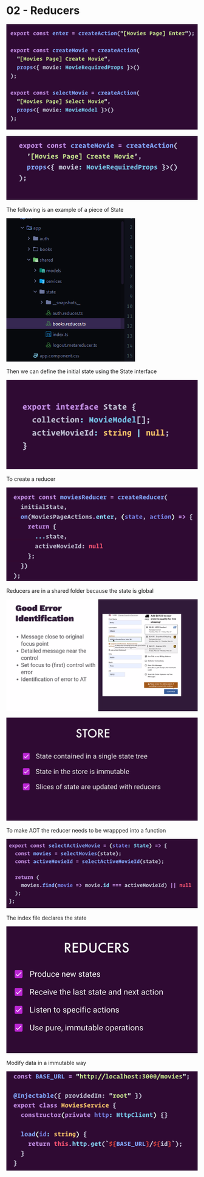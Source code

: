 # 02 - Reducers

![](../.gitbook/assets/image%20%2820%29.png)

![](../.gitbook/assets/image%20%2811%29.png)

The following is an example of a piece of State

![](../.gitbook/assets/image%20%2821%29.png)

Then we can define the initial state using the State interface

![](../.gitbook/assets/image%20%2813%29.png)

To create a reducer 

![](../.gitbook/assets/image%20%281%29.png)

Reducers are in a shared folder because the state is global

![](../.gitbook/assets/image%20%2840%29.png)

![](../.gitbook/assets/image.png)

To make AOT the reducer needs to be wrappped into a function

![](../.gitbook/assets/image%20%2810%29.png)

The index file declares the state

![](../.gitbook/assets/image%20%2812%29.png)

Modify data in a immutable way

![](../.gitbook/assets/image%20%2828%29.png)

